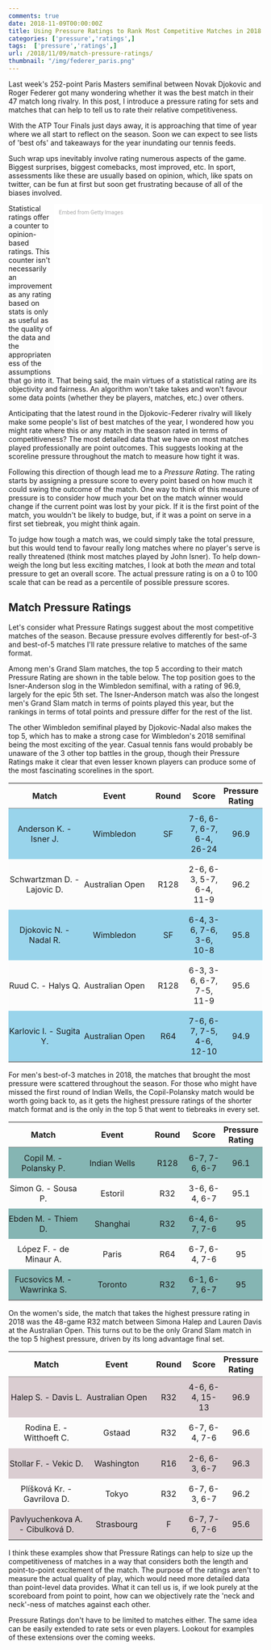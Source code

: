 ```yaml
---
comments: true
date: 2018-11-09T00:00:00Z
title: Using Pressure Ratings to Rank Most Competitive Matches in 2018
categories: ['pressure','ratings',]
tags:  ['pressure','ratings',]
url: /2018/11/09/match-pressure-ratings/
thumbnail: "/img/federer_paris.png"
---
```



Last week's 252-point Paris Masters semifinal between Novak Djokovic and Roger Federer got many wondering whether it was the best match in their 47 match long rivalry. In this post, I introduce a pressure rating for sets and matches that can help to tell us to rate their relative competitiveness.

<!--more-->

With the ATP Tour Finals just days away, it is approaching that time of year where we all start to reflect on the season. Soon we can expect to see lists of 'best ofs' and takeaways for the year inundating our tennis feeds. 

Such wrap ups inevitably involve rating numerous aspects of the game. Biggest surprises, biggest comebacks, most improved, etc. In sport, assessments like these are usually based on opinion, which, like spats on twitter, can be fun at first but soon get frustrating because of all of the biases involved.

<div class="getty embed image" style="background-color:#fff;display:inline-block;font-family:Roboto,sans-serif;color:#a7a7a7;font-size:11px;width:100%;max-width:394px;float:right;padding:2%;"><div style="padding:0;margin:0;text-align:left;"><a href="http://www.gettyimages.com.au/detail/1056952130" target="_blank" style="color:#a7a7a7;text-decoration:none;font-weight:normal !important;border:none;display:inline-block;">Embed from Getty Images</a></div><div style="overflow:hidden;position:relative;height:0;padding:77.27273% 0 0 0;width:100%;"><iframe src="//embed.gettyimages.com/embed/1056952130?et=mKkox50kQKRao2iVTmRHtA&tld=com.au&sig=otFtQMK-x3ij26K86rnhA47FPH5-S60o1R9GeuRqVSw=&caption=true&ver=1" scrolling="no" frameborder="0" width="594" height="459" style="display:inline-block;position:absolute;top:0;left:0;width:100%;height:100%;margin:0;"></iframe></div></div>

Statistical ratings offer a counter to opinion-based ratings. This counter isn't necessarily an improvement as any rating based on stats is only as useful as the quality of the data and the appropriateness of the assumptions that go into it. That being said, the main virtues of a statistical rating are its objectivity and fairness. An algorithm won't take takes and won't favour some data points (whether they be players, matches, etc.) over others.

Anticipating that the latest round in the Djokovic-Federer rivalry will likely make some people's list of best matches of the year, I wondered how you might rate where this or any match in the season rated in terms of competitiveness? The most detailed data that we have on most matches played professionally are point outcomes. This suggests looking at the scoreline pressure throughout the match to measure how tight it was. 

Following this direction of though lead me to a _Pressure Rating_. The rating starts by assigning a pressure score to every point based on how much it could swing the outcome of the match. One way to think of this measure of pressure is to consider how much your bet on the match winner would change if the current point was lost by your pick. If it is the first point of the match, you wouldn't be likely to budge, but, if it was a point on serve in a first set tiebreak, you might think again.

To judge how tough a match was, we could simply take the total pressure, but this would tend to favour really long matches where no player's serve is really threatened (think most matches played by John Isner). To help down-weigh the long but less exciting matches, I look at both the _mean_ and total pressure to get an overall score. The actual pressure rating is on a 0 to 100 scale that can be read as a percentile of possible pressure scores.

## Match Pressure Ratings

Let's consider what Pressure Ratings suggest about the most competitive matches of the season. Because pressure evolves differently for best-of-3 and best-of-5 matches I'll rate pressure relative to matches of the same format. 

Among men's Grand Slam matches, the top 5 according to their match Pressure Rating are shown in the table below. The top position goes to the Isner-Anderson slog in the Wimbledon semifinal, with a rating of 96.9, largely for the epic 5th set. The Isner-Anderson match was also the longest men's Grand Slam match in terms of points played this year, but the rankings in terms of total points and pressure differ for the rest of the list.

The other Wimbledon semifinal played by Djokovic-Nadal also makes the top 5, which has to make a strong case for Wimbledon's 2018 semifinal being the most exciting of the year. Casual tennis fans would probably be unaware of the 3 other top battles in the group, though their Pressure Ratings make it clear that even lesser known players can produce some of the most fascinating scorelines in the sport.

<table class='gmisc_table' style='border-collapse: collapse; margin-top: 1em; margin-bottom: 1em;' >
<thead>
<tr>
<th style='border-bottom: 1px solid grey; border-top: 2px solid grey; text-align: center;'>Match</th>
<th style='border-bottom: 1px solid grey; border-top: 2px solid grey; text-align: center;'>Event</th>
<th style='border-bottom: 1px solid grey; border-top: 2px solid grey; text-align: center;'>Round</th>
<th style='border-bottom: 1px solid grey; border-top: 2px solid grey; text-align: center;'>Score</th>
<th style='border-bottom: 1px solid grey; border-top: 2px solid grey; text-align: center;'>Pressure Rating</th>
</tr>
</thead>
<tbody>
<tr style='background-color: #99d4eb;'>
<td style='padding-left: 0%; padding-right:0%; padding-top: 2%;padding-bottom: 2%;width:40%; background-color: #99d4eb; text-align: center;'>Anderson K. - Isner J.</td>
<td style='padding-left: 0%; padding-right:0%; padding-top: 2%;padding-bottom: 2%;width:40%; background-color: #99d4eb; text-align: center;'>Wimbledon</td>
<td style='padding-left: 0%; padding-right:0%; padding-top: 2%;padding-bottom: 2%;width:40%; background-color: #99d4eb; text-align: center;'>SF</td>
<td style='padding-left: 0%; padding-right:0%; padding-top: 2%;padding-bottom: 2%;width:40%; background-color: #99d4eb; text-align: center;'>7-6, 6-7, 6-7, 6-4, 26-24</td>
<td style='padding-left: 0%; padding-right:0%; padding-top: 2%;padding-bottom: 2%;width:40%; background-color: #99d4eb; text-align: center;'>96.9</td>
</tr>
<tr style='background-color: #fcfcfc;'>
<td style='padding-left: 0%; padding-right:0%; padding-top: 2%;padding-bottom: 2%;width:40%; background-color: #fcfcfc; text-align: center;'>Schwartzman D. - Lajovic D.</td>
<td style='padding-left: 0%; padding-right:0%; padding-top: 2%;padding-bottom: 2%;width:40%; background-color: #fcfcfc; text-align: center;'>Australian Open</td>
<td style='padding-left: 0%; padding-right:0%; padding-top: 2%;padding-bottom: 2%;width:40%; background-color: #fcfcfc; text-align: center;'>R128</td>
<td style='padding-left: 0%; padding-right:0%; padding-top: 2%;padding-bottom: 2%;width:40%; background-color: #fcfcfc; text-align: center;'>2-6, 6-3, 5-7, 6-4, 11-9</td>
<td style='padding-left: 0%; padding-right:0%; padding-top: 2%;padding-bottom: 2%;width:40%; background-color: #fcfcfc; text-align: center;'>96.2</td>
</tr>
<tr style='background-color: #99d4eb;'>
<td style='padding-left: 0%; padding-right:0%; padding-top: 2%;padding-bottom: 2%;width:40%; background-color: #99d4eb; text-align: center;'>Djokovic N. - Nadal R.</td>
<td style='padding-left: 0%; padding-right:0%; padding-top: 2%;padding-bottom: 2%;width:40%; background-color: #99d4eb; text-align: center;'>Wimbledon</td>
<td style='padding-left: 0%; padding-right:0%; padding-top: 2%;padding-bottom: 2%;width:40%; background-color: #99d4eb; text-align: center;'>SF</td>
<td style='padding-left: 0%; padding-right:0%; padding-top: 2%;padding-bottom: 2%;width:40%; background-color: #99d4eb; text-align: center;'>6-4, 3-6, 7-6, 3-6, 10-8</td>
<td style='padding-left: 0%; padding-right:0%; padding-top: 2%;padding-bottom: 2%;width:40%; background-color: #99d4eb; text-align: center;'>95.8</td>
</tr>
<tr style='background-color: #fcfcfc;'>
<td style='padding-left: 0%; padding-right:0%; padding-top: 2%;padding-bottom: 2%;width:40%; background-color: #fcfcfc; text-align: center;'>Ruud C. - Halys Q.</td>
<td style='padding-left: 0%; padding-right:0%; padding-top: 2%;padding-bottom: 2%;width:40%; background-color: #fcfcfc; text-align: center;'>Australian Open</td>
<td style='padding-left: 0%; padding-right:0%; padding-top: 2%;padding-bottom: 2%;width:40%; background-color: #fcfcfc; text-align: center;'>R128</td>
<td style='padding-left: 0%; padding-right:0%; padding-top: 2%;padding-bottom: 2%;width:40%; background-color: #fcfcfc; text-align: center;'>6-3, 3-6, 6-7, 7-5, 11-9</td>
<td style='padding-left: 0%; padding-right:0%; padding-top: 2%;padding-bottom: 2%;width:40%; background-color: #fcfcfc; text-align: center;'>95.6</td>
</tr>
<tr style='background-color: #99d4eb;'>
<td style='padding-left: 0%; padding-right:0%; padding-top: 2%;padding-bottom: 2%;width:40%; background-color: #99d4eb; border-bottom: 2px solid grey; text-align: center;'>Karlovic I. - Sugita Y.</td>
<td style='padding-left: 0%; padding-right:0%; padding-top: 2%;padding-bottom: 2%;width:40%; background-color: #99d4eb; border-bottom: 2px solid grey; text-align: center;'>Australian Open</td>
<td style='padding-left: 0%; padding-right:0%; padding-top: 2%;padding-bottom: 2%;width:40%; background-color: #99d4eb; border-bottom: 2px solid grey; text-align: center;'>R64</td>
<td style='padding-left: 0%; padding-right:0%; padding-top: 2%;padding-bottom: 2%;width:40%; background-color: #99d4eb; border-bottom: 2px solid grey; text-align: center;'>7-6, 6-7, 7-5, 4-6, 12-10</td>
<td style='padding-left: 0%; padding-right:0%; padding-top: 2%;padding-bottom: 2%;width:40%; background-color: #99d4eb; border-bottom: 2px solid grey; text-align: center;'>94.9</td>
</tr>
</tbody>
</table>

For men's best-of-3 matches in 2018, the matches that brought the most pressure were scattered throughout the season. For those who might have missed the first round of Indian Wells, the Copil-Polansky match would be worth going back to, as it gets the highest pressure ratings of the shorter match format and is the only in the top 5 that went to tiebreaks in every set.


<table class='gmisc_table' style='border-collapse: collapse; margin-top: 1em; margin-bottom: 1em;' >
<thead>
<tr>
<th style='border-bottom: 1px solid grey; border-top: 2px solid grey; text-align: center;'>Match</th>
<th style='border-bottom: 1px solid grey; border-top: 2px solid grey; text-align: center;'>Event</th>
<th style='border-bottom: 1px solid grey; border-top: 2px solid grey; text-align: center;'>Round</th>
<th style='border-bottom: 1px solid grey; border-top: 2px solid grey; text-align: center;'>Score</th>
<th style='border-bottom: 1px solid grey; border-top: 2px solid grey; text-align: center;'>Pressure Rating</th>
</tr>
</thead>
<tbody>
<tr style='background-color: #85b5b3;'>
<td style='padding-left: 0%; padding-right:0%; padding-top: 2%;padding-bottom: 2%;width:40%; background-color: #85b5b3; text-align: center;'>Copil M. - Polansky P.</td>
<td style='padding-left: 0%; padding-right:0%; padding-top: 2%;padding-bottom: 2%;width:40%; background-color: #85b5b3; text-align: center;'>Indian Wells</td>
<td style='padding-left: 0%; padding-right:0%; padding-top: 2%;padding-bottom: 2%;width:40%; background-color: #85b5b3; text-align: center;'>R128</td>
<td style='padding-left: 0%; padding-right:0%; padding-top: 2%;padding-bottom: 2%;width:40%; background-color: #85b5b3; text-align: center;'>6-7, 7-6, 6-7</td>
<td style='padding-left: 0%; padding-right:0%; padding-top: 2%;padding-bottom: 2%;width:40%; background-color: #85b5b3; text-align: center;'>96.1</td>
</tr>
<tr style='background-color: #fcfcfc;'>
<td style='padding-left: 0%; padding-right:0%; padding-top: 2%;padding-bottom: 2%;width:40%; background-color: #fcfcfc; text-align: center;'>Simon G. - Sousa P.</td>
<td style='padding-left: 0%; padding-right:0%; padding-top: 2%;padding-bottom: 2%;width:40%; background-color: #fcfcfc; text-align: center;'>Estoril</td>
<td style='padding-left: 0%; padding-right:0%; padding-top: 2%;padding-bottom: 2%;width:40%; background-color: #fcfcfc; text-align: center;'>R32</td>
<td style='padding-left: 0%; padding-right:0%; padding-top: 2%;padding-bottom: 2%;width:40%; background-color: #fcfcfc; text-align: center;'>3-6, 6-4, 6-7</td>
<td style='padding-left: 0%; padding-right:0%; padding-top: 2%;padding-bottom: 2%;width:40%; background-color: #fcfcfc; text-align: center;'>95.1</td>
</tr>
<tr style='background-color: #85b5b3;'>
<td style='padding-left: 0%; padding-right:0%; padding-top: 2%;padding-bottom: 2%;width:40%; background-color: #85b5b3; text-align: center;'>Ebden M. - Thiem D.</td>
<td style='padding-left: 0%; padding-right:0%; padding-top: 2%;padding-bottom: 2%;width:40%; background-color: #85b5b3; text-align: center;'>Shanghai</td>
<td style='padding-left: 0%; padding-right:0%; padding-top: 2%;padding-bottom: 2%;width:40%; background-color: #85b5b3; text-align: center;'>R32</td>
<td style='padding-left: 0%; padding-right:0%; padding-top: 2%;padding-bottom: 2%;width:40%; background-color: #85b5b3; text-align: center;'>6-4, 6-7, 7-6</td>
<td style='padding-left: 0%; padding-right:0%; padding-top: 2%;padding-bottom: 2%;width:40%; background-color: #85b5b3; text-align: center;'>95</td>
</tr>
<tr style='background-color: #fcfcfc;'>
<td style='padding-left: 0%; padding-right:0%; padding-top: 2%;padding-bottom: 2%;width:40%; background-color: #fcfcfc; text-align: center;'>López F. - de Minaur A.</td>
<td style='padding-left: 0%; padding-right:0%; padding-top: 2%;padding-bottom: 2%;width:40%; background-color: #fcfcfc; text-align: center;'>Paris</td>
<td style='padding-left: 0%; padding-right:0%; padding-top: 2%;padding-bottom: 2%;width:40%; background-color: #fcfcfc; text-align: center;'>R64</td>
<td style='padding-left: 0%; padding-right:0%; padding-top: 2%;padding-bottom: 2%;width:40%; background-color: #fcfcfc; text-align: center;'>6-7, 6-4, 7-6</td>
<td style='padding-left: 0%; padding-right:0%; padding-top: 2%;padding-bottom: 2%;width:40%; background-color: #fcfcfc; text-align: center;'>95</td>
</tr>
<tr style='background-color: #85b5b3;'>
<td style='padding-left: 0%; padding-right:0%; padding-top: 2%;padding-bottom: 2%;width:40%; background-color: #85b5b3; border-bottom: 2px solid grey; text-align: center;'>Fucsovics M. - Wawrinka S.</td>
<td style='padding-left: 0%; padding-right:0%; padding-top: 2%;padding-bottom: 2%;width:40%; background-color: #85b5b3; border-bottom: 2px solid grey; text-align: center;'>Toronto</td>
<td style='padding-left: 0%; padding-right:0%; padding-top: 2%;padding-bottom: 2%;width:40%; background-color: #85b5b3; border-bottom: 2px solid grey; text-align: center;'>R32</td>
<td style='padding-left: 0%; padding-right:0%; padding-top: 2%;padding-bottom: 2%;width:40%; background-color: #85b5b3; border-bottom: 2px solid grey; text-align: center;'>6-1, 6-7, 6-7</td>
<td style='padding-left: 0%; padding-right:0%; padding-top: 2%;padding-bottom: 2%;width:40%; background-color: #85b5b3; border-bottom: 2px solid grey; text-align: center;'>95</td>
</tr>
</tbody>
</table>

On the women's side, the match that takes the highest pressure rating in 2018 was the 48-game R32 match between Simona Halep and Lauren Davis at the Australian Open. This turns out to be the only Grand Slam match in the top 5 highest pressure, driven by its long advantage final set.

<table class='gmisc_table' style='border-collapse: collapse; margin-top: 1em; margin-bottom: 1em;' >
<thead>
<tr>
<th style='border-bottom: 1px solid grey; border-top: 2px solid grey; text-align: center;'>Match</th>
<th style='border-bottom: 1px solid grey; border-top: 2px solid grey; text-align: center;'>Event</th>
<th style='border-bottom: 1px solid grey; border-top: 2px solid grey; text-align: center;'>Round</th>
<th style='border-bottom: 1px solid grey; border-top: 2px solid grey; text-align: center;'>Score</th>
<th style='border-bottom: 1px solid grey; border-top: 2px solid grey; text-align: center;'>Pressure Rating</th>
</tr>
</thead>
<tbody>
<tr style='background-color: #dacdd1;'>
<td style='padding-left: 0%; padding-right:0%; padding-top: 2%;padding-bottom: 2%;width:40%; background-color: #dacdd1; text-align: center;'>Halep S. - Davis L.</td>
<td style='padding-left: 0%; padding-right:0%; padding-top: 2%;padding-bottom: 2%;width:40%; background-color: #dacdd1; text-align: center;'>Australian Open</td>
<td style='padding-left: 0%; padding-right:0%; padding-top: 2%;padding-bottom: 2%;width:40%; background-color: #dacdd1; text-align: center;'>R32</td>
<td style='padding-left: 0%; padding-right:0%; padding-top: 2%;padding-bottom: 2%;width:40%; background-color: #dacdd1; text-align: center;'>4-6, 6-4, 15-13</td>
<td style='padding-left: 0%; padding-right:0%; padding-top: 2%;padding-bottom: 2%;width:40%; background-color: #dacdd1; text-align: center;'>96.9</td>
</tr>
<tr style='background-color: #fcfcfc;'>
<td style='padding-left: 0%; padding-right:0%; padding-top: 2%;padding-bottom: 2%;width:40%; background-color: #fcfcfc; text-align: center;'>Rodina E. - Witthoeft C.</td>
<td style='padding-left: 0%; padding-right:0%; padding-top: 2%;padding-bottom: 2%;width:40%; background-color: #fcfcfc; text-align: center;'>Gstaad</td>
<td style='padding-left: 0%; padding-right:0%; padding-top: 2%;padding-bottom: 2%;width:40%; background-color: #fcfcfc; text-align: center;'>R32</td>
<td style='padding-left: 0%; padding-right:0%; padding-top: 2%;padding-bottom: 2%;width:40%; background-color: #fcfcfc; text-align: center;'>6-7, 6-4, 7-6</td>
<td style='padding-left: 0%; padding-right:0%; padding-top: 2%;padding-bottom: 2%;width:40%; background-color: #fcfcfc; text-align: center;'>96.6</td>
</tr>
<tr style='background-color: #dacdd1;'>
<td style='padding-left: 0%; padding-right:0%; padding-top: 2%;padding-bottom: 2%;width:40%; background-color: #dacdd1; text-align: center;'>Stollar F. - Vekic D.</td>
<td style='padding-left: 0%; padding-right:0%; padding-top: 2%;padding-bottom: 2%;width:40%; background-color: #dacdd1; text-align: center;'>Washington</td>
<td style='padding-left: 0%; padding-right:0%; padding-top: 2%;padding-bottom: 2%;width:40%; background-color: #dacdd1; text-align: center;'>R16</td>
<td style='padding-left: 0%; padding-right:0%; padding-top: 2%;padding-bottom: 2%;width:40%; background-color: #dacdd1; text-align: center;'>2-6, 6-3, 6-7</td>
<td style='padding-left: 0%; padding-right:0%; padding-top: 2%;padding-bottom: 2%;width:40%; background-color: #dacdd1; text-align: center;'>96.3</td>
</tr>
<tr style='background-color: #fcfcfc;'>
<td style='padding-left: 0%; padding-right:0%; padding-top: 2%;padding-bottom: 2%;width:40%; background-color: #fcfcfc; text-align: center;'>Plíšková Kr. - Gavrilova D.</td>
<td style='padding-left: 0%; padding-right:0%; padding-top: 2%;padding-bottom: 2%;width:40%; background-color: #fcfcfc; text-align: center;'>Tokyo</td>
<td style='padding-left: 0%; padding-right:0%; padding-top: 2%;padding-bottom: 2%;width:40%; background-color: #fcfcfc; text-align: center;'>R32</td>
<td style='padding-left: 0%; padding-right:0%; padding-top: 2%;padding-bottom: 2%;width:40%; background-color: #fcfcfc; text-align: center;'>6-7, 6-3, 6-7</td>
<td style='padding-left: 0%; padding-right:0%; padding-top: 2%;padding-bottom: 2%;width:40%; background-color: #fcfcfc; text-align: center;'>96.2</td>
</tr>
<tr style='background-color: #dacdd1;'>
<td style='padding-left: 0%; padding-right:0%; padding-top: 2%;padding-bottom: 2%;width:40%; background-color: #dacdd1; border-bottom: 2px solid grey; text-align: center;'>Pavlyuchenkova A. - Cibulková D.</td>
<td style='padding-left: 0%; padding-right:0%; padding-top: 2%;padding-bottom: 2%;width:40%; background-color: #dacdd1; border-bottom: 2px solid grey; text-align: center;'>Strasbourg</td>
<td style='padding-left: 0%; padding-right:0%; padding-top: 2%;padding-bottom: 2%;width:40%; background-color: #dacdd1; border-bottom: 2px solid grey; text-align: center;'>F</td>
<td style='padding-left: 0%; padding-right:0%; padding-top: 2%;padding-bottom: 2%;width:40%; background-color: #dacdd1; border-bottom: 2px solid grey; text-align: center;'>6-7, 7-6, 7-6</td>
<td style='padding-left: 0%; padding-right:0%; padding-top: 2%;padding-bottom: 2%;width:40%; background-color: #dacdd1; border-bottom: 2px solid grey; text-align: center;'>95.6</td>
</tr>
</tbody>
</table>

I think these examples show that Pressure Ratings can help to size up the competitiveness of matches in a way that considers both the length and point-to-point excitement of the match. The purpose of the ratings aren't to measure the actual quality of play, which would need more detailed data than point-level data provides. What it can tell us is, if we look purely at the scoreboard from point to point, how can we objectively rate the 'neck and neck'-ness of matches against each other.

Pressure Ratings don't have to be limited to matches either. The same idea can be easily extended to rate sets or even players. Lookout for examples of these extensions over the coming weeks.

